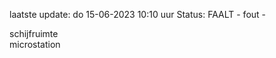 laatste update: 
do 15-06-2023 10:10   uur 
Status: FAALT - fout - 
<div class="service R">schijfruimte</div><div class="service R">microstation</div>